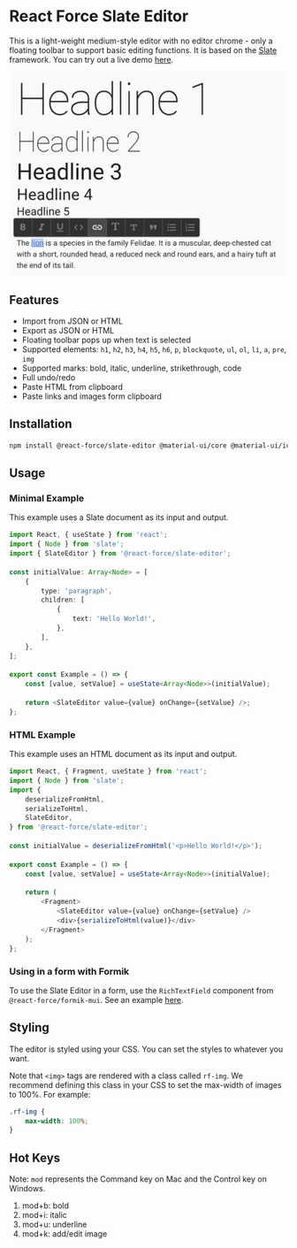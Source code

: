 # React Force Slate Editor

This is a light-weight medium-style editor with no editor chrome - only a
floating toolbar to support basic editing functions. It is based on the
[Slate](https://docs.slatejs.org/) framework. You can try out a live demo
[here](https://nareshbhatia.github.io/react-force/?path=/story/slate-editor-slateeditor--slate-editor-story).

![Screen Shot](assets/screen-shot.png)

## Features

-   Import from JSON or HTML
-   Export as JSON or HTML
-   Floating toolbar pops up when text is selected
-   Supported elements: `h1`, `h2`, `h3`, `h4`, `h5`, `h6`, `p`, `blockquote`,
    `ul`, `ol`, `li`, `a`, `pre`, `img`
-   Supported marks: bold, italic, underline, strikethrough, code
-   Full undo/redo
-   Paste HTML from clipboard
-   Paste links and images form clipboard

## Installation

```bash
npm install @react-force/slate-editor @material-ui/core @material-ui/icons @material-ui/lab
```

## Usage

### Minimal Example

This example uses a Slate document as its input and output.

```typescript jsx
import React, { useState } from 'react';
import { Node } from 'slate';
import { SlateEditor } from '@react-force/slate-editor';

const initialValue: Array<Node> = [
    {
        type: 'paragraph',
        children: [
            {
                text: 'Hello World!',
            },
        ],
    },
];

export const Example = () => {
    const [value, setValue] = useState<Array<Node>>(initialValue);

    return <SlateEditor value={value} onChange={setValue} />;
};
```

### HTML Example

This example uses an HTML document as its input and output.

```typescript jsx
import React, { Fragment, useState } from 'react';
import { Node } from 'slate';
import {
    deserializeFromHtml,
    serializeToHtml,
    SlateEditor,
} from '@react-force/slate-editor';

const initialValue = deserializeFromHtml('<p>Hello World!</p>');

export const Example = () => {
    const [value, setValue] = useState<Array<Node>>(initialValue);

    return (
        <Fragment>
            <SlateEditor value={value} onChange={setValue} />
            <div>{serializeToHtml(value)}</div>
        </Fragment>
    );
};
```

### Using in a form with Formik

To use the Slate Editor in a form, use the `RichTextField` component from
`@react-force/formik-mui`. See an example
[here](https://nareshbhatia.github.io/react-force/?path=/story/formik-richtextfield--rich-text-field-story).

## Styling

The editor is styled using your CSS. You can set the styles to whatever you
want.

Note that `<img>` tags are rendered with a class called `rf-img`. We recommend
defining this class in your CSS to set the max-width of images to 100%. For
example:

```css
.rf-img {
    max-width: 100%;
}
```

## Hot Keys

Note: `mod` represents the Command key on Mac and the Control key on Windows.

1. mod+b: bold
2. mod+i: italic
3. mod+u: underline
4. mod+k: add/edit image
